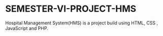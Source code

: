 # SEMESTER-VI-PROJECT-HMS
Hospital Management System(HMS) is a project build using HTML, CSS , JavaScript and PHP.
